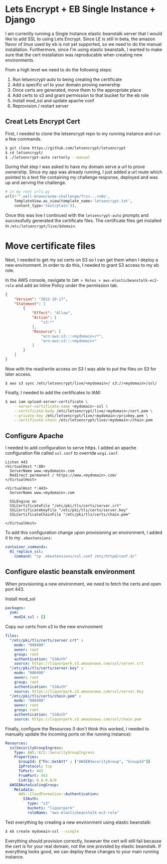 # Lets Encrypt + EB Single Instance + Django

I am currently running a Single Instance elastic beanstalk server that I would
like to add SSL to using Lets Encrypt. Since LE is still in beta, the amazon
flavor of linux used by eb is not yet supported, so we need to do the manual
installation. Furthermore, since I'm using elastic beanstalk, I wanted to make
sure that the cert installation was reproducable when creating new environments.

From a high level we need to do the following steps:

1. Run letsencrypt-auto to being creating the certificate
1. Add a specific url to your domain proving ownership
1. Once certs are generated, move them to the appropriate place
1. Add certs to s3 and grant permission to that bucket for the eb role
1. Install mod_ssl and update apache conf
1. Reprovision / restart server


## Creat Lets Encrypt Cert

First, I needed to clone the letsencrypt repo to my running instance and run a
few commands.

```bash
$ git clone https://github.com/letsencrypt/letsencrypt
$ cd letsencrypt/
$ ./letsencrypt-auto certonly --manual
```

During that step I was asked to have my domain serve a url to prove ownership.
Since my app was already running, I just added a url route which pointed to a
text file containing my challenge response, deployed and was up and serving
the challenge.

```python
# in my root urls.py
url(r'^.well-known/acme-challenge/frz<...>n8o',
    TemplateView.as_view(template_name='letsencrypt.txt',
    content_type='text/plain')),
```

Once this was live I continued with the `letsencrypt-auto` prompts and
successfully generated the certificate files. The certificate files get
installed in `/etc/letsencrypt/live/$domain`.

# Move certificate files

Next, I needed to get my ssl certs on S3 so I can get them when I deploy a new
environment. In order to do this, I needed to grant S3 access to my eb role.

In the AWS console, navigate to `IAM > Roles > aws-elasticbeanstalk-ec2-role`
and add an Inline Policy under the permission tab.

```json
{
    "Version": "2012-10-17",
    "Statement": [
        {
            "Effect": "Allow",
            "Action": [
                "s3:*"
            ],
            "Resource": [
                "arn:aws:s3:::<mydomain>/*",
                "arn:aws:s3:::<mydomain>"
            ]
        }
    ]
}
```

Now with the read/write access on S3 I was able to put the files on S3 for later
access.

```
$ aws s3 sync /etc/letsencrypt/live/<mydomain>/ s3://<mydomain>/ssl/
```

Finally, I needed to add the certificates to IAM:

```bash
$ aws iam upload-server-certificate \
    --server-certificate-name <mydomain>-ssl \
    --certificate-body /etc/letsencrypt/live/<mydomain>/cert.pem \
    --private-key /etc/letsencrypt/live/<mydomain>/privkey.pem \
    --certificate-chain /etc/letsencrypt/live/<mydomain>/chain.pem
```

## Configure Apache

I needed to add configuration to serve https. I added an apache configuration
file called `ssl.conf` to override `wsgi.conf`.

```
Listen 443
<VirtualHost *:80>
  ServerName www.<mydomain>.com
  Redirect permanent / https://www.<mydomain>.com/
</VirtualHost>

<VirtualHost *:443>
  ServerName www.<mydomain>.com

  SSLEngine on
  SSLCertificateFile "/etc/pki/tls/certs/server.crt"
  SSLCertificateKeyFile "/etc/pki/tls/certs/server.key"
  SSLCertificateChainFile "/etc/pki/tls/certs/chain.pem"

</VirtualHost>
```

To add this configuration change upon provisioning an environment, I added it to
my `.ebextensions`:

```yaml
container_commands:
  01_replace_ssl:
    command: "cp .ebextensions/ssl.conf /etc/httpd/conf.d/"
```


## Configure elastic beanstalk environment

When provisioning a new environment, we need to fetch the certs and open port
443.

Install mod_ssl
```yaml
packages:
  yum:
    mod24_ssl : []
```

Copy our certs from s3 to the new environment

```yaml
files:
  "/etc/pki/tls/certs/server.crt" :
    mode: "000400"
    owner: root
    group: root
    authentication: "S3Auth"
    source: https://liquorpark.s3.amazonaws.com/ssl/server.crt
  "/etc/pki/tls/certs/server.key" :
    mode: "000400"
    owner: root
    group: root
    authentication: "S3Auth"
    source: https://liquorpark.s3.amazonaws.com/ssl/server.key
  "/etc/pki/tls/certs/chain.pem" :
    mode: "000400"
    owner: root
    group: root
    authentication: "S3Auth"
    source: https://liquorpark.s3.amazonaws.com/ssl/chain.pem
```

Finally, configure the Resources (I don't think this worked, I needed to
manually update the incoming ports on the running instance):

```yaml
Resources:
  sslSecurityGroupIngress:
    Type: AWS::EC2::SecurityGroupIngress
    Properties:
      GroupId: {"Fn::GetAtt" : ["AWSEBSecurityGroup", "GroupId"]}
      IpProtocol: tcp
      ToPort: 443
      FromPort: 443
      CidrIp: 0.0.0.0/0
  AWSEBAutoScalingGroup:
    Metadata:
      AWS::CloudFormation::Authentication:
        S3Auth:
          type: "s3"
          buckets: "liquorpark"
          roleName: "aws-elasticbeanstalk-ec2-role"
```


Test everything by creating a new environment using elastic beanstalk:

```bash
$ eb create mydomain-ssl --single
```

Everything should provision correctly, however the cert will still fail because
the cert is for your real domain, not the one provided by elastic beanstalk. If
everything looks good, we can deploy these changes to your main running instance.
